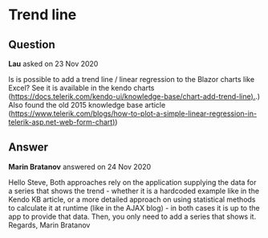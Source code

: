 # Trend line

## Question

**Lau** asked on 23 Nov 2020

Is is possible to add a trend line / linear regression to the Blazor charts like Excel? See it is available in the kendo charts ([https://docs.telerik.com/kendo-ui/knowledge-base/chart-add-trend-line).](https://docs.telerik.com/kendo-ui/knowledge-base/chart-add-trend-line).) Also found the old 2015 knowledge base article ([https://www.telerik.com/blogs/how-to-plot-a-simple-linear-regression-in-telerik-asp.net-web-form-chart)](https://www.telerik.com/blogs/how-to-plot-a-simple-linear-regression-in-telerik-asp.net-web-form-chart))

## Answer

**Marin Bratanov** answered on 24 Nov 2020

Hello Steve, Both approaches rely on the application supplying the data for a series that shows the trend - whether it is a hardcoded example like in the Kendo KB article, or a more detailed approach on using statistical methods to calculate it at runtime (like in the AJAX blog) - in both cases it is up to the app to provide that data. Then, you only need to add a series that shows it. Regards, Marin Bratanov

